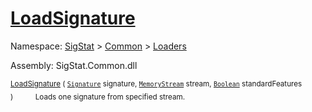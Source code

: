 # [LoadSignature](./SigComp11ChineseLoader-100663900.md)

Namespace: [SigStat]() > [Common](./../../README.md) > [Loaders](./../README.md)

Assembly: SigStat.Common.dll

<sub>[LoadSignature](./SigComp11ChineseLoader-100663900.md) ( [`Signature`](./../../Signature.md) signature, [`MemoryStream`](https://docs.microsoft.com/en-us/dotnet/api/System.IO.MemoryStream) stream, [`Boolean`](https://docs.microsoft.com/en-us/dotnet/api/System.Boolean) standardFeatures )</sub>&nbsp;&nbsp;&nbsp;&nbsp;&nbsp;&nbsp;&nbsp;&nbsp;&nbsp;<sub>Loads one signature from specified stream.</sub>

